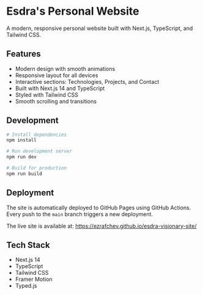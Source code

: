 # Esdra's Personal Website

A modern, responsive personal website built with Next.js, TypeScript, and Tailwind CSS.

## Features

- Modern design with smooth animations
- Responsive layout for all devices
- Interactive sections: Technologies, Projects, and Contact
- Built with Next.js 14 and TypeScript
- Styled with Tailwind CSS
- Smooth scrolling and transitions

## Development

```bash
# Install dependencies
npm install

# Run development server
npm run dev

# Build for production
npm run build
```

## Deployment

The site is automatically deployed to GitHub Pages using GitHub Actions. Every push to the `main` branch triggers a new deployment.

The live site is available at: https://ezrafchev.github.io/esdra-visionary-site/

## Tech Stack

- Next.js 14
- TypeScript
- Tailwind CSS
- Framer Motion
- Typed.js
